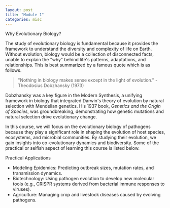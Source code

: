 ```yaml
---
layout: post
title: "Module 1"
categories: misc
---
```


Why Evolutionary Biology?

The study of evolutionary biology is fundamental because it provides the framework to understand the diversity and complexity of life on Earth. Without evolution, biology would be a collection of disconnected facts, unable to explain the "why" behind life's patterns, adaptations, and relationships. This is best summarized by a famous quote which is as follows.

> "Nothing in biology makes sense except in the light of evolution." - Theodosius Dobzhansky (1973)

Dobzhansky was a key figure in the Modern Synthesis, a unifying framework in biology that integrated Darwin's theory of evolution by natural selection with Mendelian genetics. His 1937 book, *Genetics and the Origin of Species*, was groundbreaking, demonstrating how genetic mutations and natural selection drive evolutionary change.

In this course, we will focus on the evolutionary biology of pathogens because they play a significant role in shaping the evolution of host species, ecosystems, and microbial communities. By studying their evolution, we gain insights into co-evolutionary dynamics and biodiversity. Some of the practical or selfish aspect of learning this course is listed below.

Practical Applications

- Modeling Epidemics: Predicting outbreak sizes, mutation rates, and transmission dynamics.
- Biotechnology: Using pathogen evolution to develop new molecular tools (e.g., CRISPR systems derived from bacterial immune responses to viruses).
- Agriculture: Managing crop and livestock diseases caused by evolving pathogens.